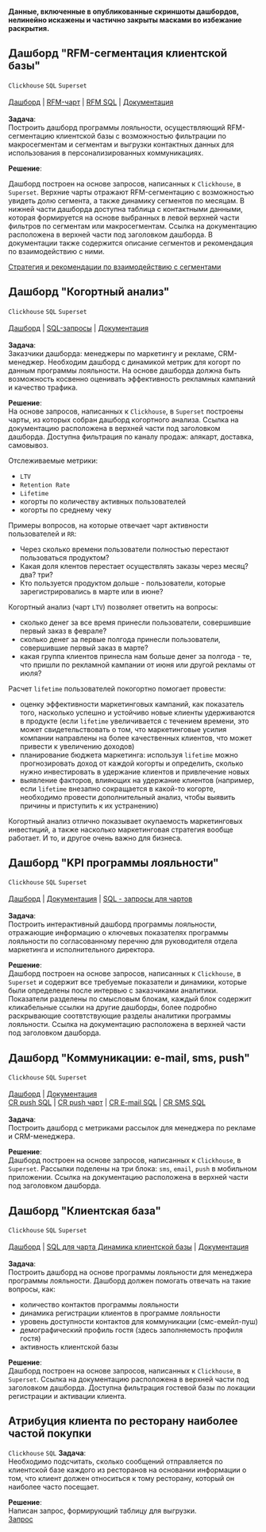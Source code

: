 **Данные, включенные в опубликованные скриншоты дашбордов, нелинейно искажены и частично закрыты масками во избежание раскрытия.**

## Дашборд "RFM-сегментация клиентской базы"
`Clickhouse` `SQL` `Superset` <br><br>
[Дашборд](https://drive.google.com/file/d/1uZDuMJm9s1timzMFu1VqfdxmSpkYwd0b/view?usp=drive_link) | 
[RFM-чарт](https://drive.google.com/file/d/19gN3bHp19ePkfJJ2K1sd7dergSzEQlQO/view?usp=drive_link) |
[RFM SQL](https://github.com/annapavlovads/DA_portfolio/blob/main/abc_xyz_rfm_ltv_cohorts/clients_rest/RFM_sql/RFM_request.sql) 
| [Документация](https://www.evernote.com/shard/s436/sh/ac5dc1a8-46d7-3db6-5685-9216ef8d05a3/9l16bOjuZoh32fXgk_saVZDTdL185IlqMa1Ew1ZGU0OwOi2nDWDimM-oRA) 
<br><br>
**Задача**: <br>
Построить дашборд программы лояльности, осуществляющий RFM-сегментацию клиентской базы с возможностью фильтрации по макросегментам и сегментам и выгрузки контактных данных  для использования в персонализированных коммуникациях. <br>

**Решение**: <br>

Дашборд построен на основе запросов, написанных к `Clickhouse`, в `Superset`. Верхние чарты отражают RFM-сегментацию с возможностью увидеть долю сегмента, а также динамику сегментов по месяцам. В нижней части дашборда доступна таблица с контактными данными, которая формируется на основе выбранных в левой верхней части фильтров по сегментам или макросегментам. Ссылка на документацию расположена в верхней части под заголовком дашборда. В документации также содержится описание сегментов и рекомендация по взаимодействию с ними. <br>

[Стратегия и рекомендации по взаимодействию с сегментами](https://github.com/annapavlovads/DA_portfolio/blob/main/abc_xyz_rfm_ltv_cohorts/clients_rest/RFM_sql/RFM_advice.md)

## Дашборд "Когортный анализ"
`Clickhouse` `SQL` `Superset` <br><br>
[Дашборд](https://drive.google.com/file/d/1dRhG_0Fvu3KK26tUaAO3wwXrvdwB_pNO/view?usp=drive_link) | 
[SQL-запросы](https://github.com/annapavlovads/DA_portfolio/tree/main/dashboards/pl_cohorts_db) | 
[Документация](https://www.evernote.com/shard/s436/sh/7559a7a2-08ce-8679-5599-0e9787210494/5Nlqn974dzuO2r7xj4lCSczYKKz-zXWv2UAFcERvKoQg6aFnfZoI4z3Pew) 
<br><br>
**Задача**: <br>
Заказчики дашборда: менеджеры по маркетингу и рекламе, CRM-менеджер. Необходим дашборд с динамикой метрик для когорт по данным программы лояльности. На основе дашборда должна быть возможность косвенно оценивать эффективность рекламных кампаний и качество трафика. <br>

**Решение**: <br>
На основе запросов, написанных к `Clickhouse`, в `Superset` построены чарты, из которых собран дашборд когортного анализа. Ссылка на документацию расположена в верхней части под заголовком дашборда. Доступна фильтрация по каналу продаж: алякарт, доставка, самовывоз. <br> 

Отслеживаемые метрики: 
- `LTV`
- `Retention Rate`
- `Lifetime`
- когорты по количеству активных пользователей
- когорты по среднему чеку

Примеры вопросов, на которые отвечает чарт активности пользователей и `RR`:  
- Через сколько времени пользователи полностью перестают пользоваться продуктом? 
- Какая доля клентов перестает осуществлять заказы через месяц? два? три?  
- Кто пользуется продуктом дольше - пользователи, которые зарегистрировались в марте или в июне?
  
Когортный анализ (чарт `LTV`) позволяет ответить на вопросы: 
- сколько денег за все время принесли пользователи, совершившие первый заказ в феврале? 
- сколько денег за первые полгода принесли пользователи, совершившие первый заказ в марте? 
- какая группа клиентов принесла нам больше денег за полгода - те, что пришли по рекламной кампании от июня или другой рекламы от июля?

Расчет `lifetime` пользователей покогортно помогает провести:
- оценку эффективности маркетинговых кампаний, как показатель того, насколько успешно и устойчиво новые клиенты удерживаются в продукте (если `lifetime` увеличивается с течением времени, это может свидетельствовать о том, что маркетинговые усилия компании направлены на более качественных клиентов, что может привести к увеличению доходов)
- планирование бюджета маркетинга: используя `lifetime` можно прогнозировать доход от каждой когорты и определить, сколько нужно инвестировать в удержание клиентов и привлечение новых
- выявление факторов, влияющих на удержание клиентов (например, если `lifetime` внезапно сокращается в какой-то когорте, необходимо провести дополнительный анализ, чтобы выявить причины и приступить к их устранению) 
  
Когортный анализ отлично показывает окупаемость маркетинговых инвестиций, а также насколько маркетинговая стратегия вообще работает. И то, и другое очень важно для бизнеса. <br>

## Дашборд "KPI программы лояльности" 
`Clickhouse` `SQL` `Superset` <br><br>
[Дашборд](https://drive.google.com/file/d/1ldNpFI-zwc05LQJFEG-eq95d81koYz-V/view?usp=drive_link) | 
[Документация](https://www.evernote.com/shard/s436/sh/7a628624-b7b4-fb56-429e-ecfde83cd20a/JYdMdclnw0dDoWqEKewaTpTZEqL87W8sUE-Yz45ecOnFUQJdpBZDFV2tig) | 
[SQL - запросы для чартов](https://github.com/annapavlovads/DA_portfolio/tree/main/dashboards/pl_kpi) <br><br> 
**Задача**: <br>
Построить интерактивный дашборд программы лояльности, отражающие информацию о ключевых показателях программы лояльности по согласованному перечню для руководителя отдела маркетинга и исполнительного директора. <br>

**Решение**: <br>
Дашборд построен на основе запросов, написанных к `Clickhouse`, в `Superset` и содержит все требуемые показатели и динамики, которые были определены после интервью с заказчиками аналитики. Показатели разделены по смысловым блокам, каждый блок содержит кликабельные ссылки на другие дашборды, более подробно раскрывающие соотвтствующие разделы аналитики программы лояльности. Ссылка на документацию расположена в верхней части под заголовком дашборда. <br>

## Дашборд "Коммуникации: e-mail, sms, push"
`Clickhouse` `SQL` `Superset` <br><br>
[Дашборд]() | 
[Документация](https://www.evernote.com/shard/s436/client/snv?isnewsnv=true&noteGuid=c6eb72cb-f74d-b001-f8eb-fa71210b11f3&noteKey=asXpGePGu8hbvxfKUh_L0ZW8a9IQ_VRGG5wRKx18oaG_JKHSX7NMlAYoSw&sn=https%3A%2F%2Fwww.evernote.com%2Fshard%2Fs436%2Fsh%2Fc6eb72cb-f74d-b001-f8eb-fa71210b11f3%2FasXpGePGu8hbvxfKUh_L0ZW8a9IQ_VRGG5wRKx18oaG_JKHSX7NMlAYoSw&title=%25D0%2594%25D0%25B0%25D1%2588%25D0%25B1%25D0%25BE%25D1%2580%25D0%25B4%2B%2522%25D0%259A%25D0%25BE%25D0%25BC%25D0%25BC%25D1%2583%25D0%25BD%25D0%25B8%25D0%25BA%25D0%25B0%25D1%2586%25D0%25B8%25D0%25B8%253A%2B%25D0%25B2%25D1%2581%25D0%25B5%2B%25D0%25BA%25D0%25BE%25D0%25BC%25D0%25BC%25D1%2583%25D0%25BD%25D0%25B8%25D0%25BA%25D0%25B0%25D1%2586%25D0%25B8%25D0%25B8%2B%2528sms%252C%2Be-mail%252C%2Bpush%2529) <br>
[CR push SQL](https://github.com/annapavlovads/DA_portfolio/blob/main/dashboards/pl_cr_metrics/CR_push_campaign.sql) | 
[CR push чарт](https://drive.google.com/file/d/1ehGgpiUg9jU_vZbNNQ3TQO8HdB0P5sb7/view?usp=drive_link) | 
[CR E-mail SQL](https://github.com/annapavlovads/DA_portfolio/blob/main/dashboards/pl_cr_metrics/email_metrics.sql) |
[CR SMS SQL](https://github.com/annapavlovads/DA_portfolio/blob/main/dashboards/pl_cr_metrics/sms_metrics.sql) <br><br>
**Задача**: <br>
Построить дашборд с метриками рассылок для менеджера по рекламе и CRM-менеджера. <br>

**Решение**: <br>
Дашборд построен на основе запросов, написанных к `Clickhouse`, в `Superset`. Рассылки поделены на три блока: `sms`, `email`, `push` в мобильном приложении. Ссылка на документацию расположена в верхней части под заголовком дашборда. <br>

## Дашборд "Клиентская база"
`Clickhouse` `SQL` `Superset` <br><br>
[Дашборд](https://drive.google.com/file/d/1pzoC0X92h4Cip3Y_auiIgQzUqmOhS1_7/view?usp=drive_link) | 
[SQL для чарта Динамика клиентской базы](https://github.com/annapavlovads/DA_portfolio/blob/main/dashboards/pl_kpi/%D0%94%D0%B8%D0%BD%D0%B0%D0%BC%D0%B8%D0%BA%D0%B0%20%D0%B3%D0%BE%D1%81%D1%82%D0%B5%D0%B2%D0%BE%D0%B9%20%D0%B1%D0%B0%D0%B7%D1%8B.sql)
| [Документация](https://www.evernote.com/shard/s436/sh/e2d56742-4afb-7d9a-78d5-e89be285ea62/NbFerp0DkhK0suZ5FDERVv39Teomq76rMMFTihpvJm03Rb_Ul2I7Lo18EQ) 
<br><br>
**Задача**: <br>
Построить дашборд на основе программы лояльности для менеджера программы лояльности. Дашборд должен помогать отвечать на такие вопросы, как: 
- количество контактов программы лояльности
- динамика регистрации клиентов в программе лояльности
- уровень доступности контактов для коммуникации (смс-емейл-пуш)
- демографический профиль гостя (здесь заполняемость профиля гостя)
- активность клиентской базы

**Решение**: <br>
Дашборд построен на основе запросов, написанных к `Clickhouse`, в `Superset`. Ссылка на документацию расположена в верхней части под заголовком дашборда. Доступна фильтрация гостевой базы по локации регистрации и активации клиента. <br>

## Атрибуция клиента по ресторану наиболее частой покупки
`Clickhouse` `SQL` 
**Задача**: <br>
Необходимо подсчитать, сколько сообщений отправляется по клиентской базе каждого из ресторанов на основании информации о том, что клиент должен относиться к тому ресторану, который он наиболее часто посещает. 

**Решение**: <br>
Написан запрос, формирующий таблицу для выгрузки. <br>
[Запрос](https://github.com/annapavlovads/DA_portfolio/blob/main/dashboards/sql_requests/request_most_frequent_visited_shop.sql)

